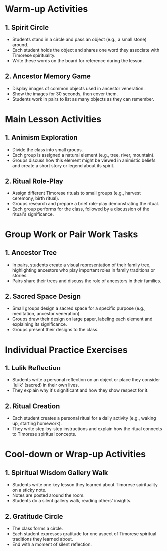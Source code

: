 # Warm-up Activities

## 1. Spirit Circle

- Students stand in a circle and pass an object (e.g., a small stone) around.
- Each student holds the object and shares one word they associate with Timorese spirituality.
- Write these words on the board for reference during the lesson.

## 2. Ancestor Memory Game

- Display images of common objects used in ancestor veneration.
- Show the images for 30 seconds, then cover them.
- Students work in pairs to list as many objects as they can remember.

# Main Lesson Activities

## 1. Animism Exploration

- Divide the class into small groups.
- Each group is assigned a natural element (e.g., tree, river, mountain).
- Groups discuss how this element might be viewed in animistic beliefs and create a short story or legend about its spirit.

## 2. Ritual Role-Play

- Assign different Timorese rituals to small groups (e.g., harvest ceremony, birth ritual).
- Groups research and prepare a brief role-play demonstrating the ritual.
- Each group performs for the class, followed by a discussion of the ritual's significance.

# Group Work or Pair Work Tasks

## 1. Ancestor Tree

- In pairs, students create a visual representation of their family tree, highlighting ancestors who play important roles in family traditions or stories.
- Pairs share their trees and discuss the role of ancestors in their families.

## 2. Sacred Space Design

- Small groups design a sacred space for a specific purpose (e.g., meditation, ancestor veneration).
- Groups draw their design on large paper, labeling each element and explaining its significance.
- Groups present their designs to the class.

# Individual Practice Exercises

## 1. Lulik Reflection

- Students write a personal reflection on an object or place they consider 'lulik' (sacred) in their own lives.
- They explain why it's significant and how they show respect for it.

## 2. Ritual Creation

- Each student creates a personal ritual for a daily activity (e.g., waking up, starting homework).
- They write step-by-step instructions and explain how the ritual connects to Timorese spiritual concepts.

# Cool-down or Wrap-up Activities

## 1. Spiritual Wisdom Gallery Walk

- Students write one key lesson they learned about Timorese spirituality on a sticky note.
- Notes are posted around the room.
- Students do a silent gallery walk, reading others' insights.

## 2. Gratitude Circle

- The class forms a circle.
- Each student expresses gratitude for one aspect of Timorese spiritual traditions they learned about.
- End with a moment of silent reflection.